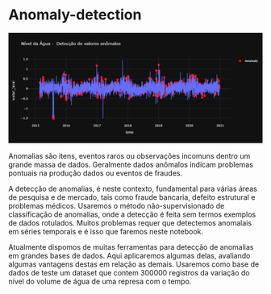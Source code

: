 # Anomaly-detection

![oi](https://github.com/RondinellyMorais/Anomaly-detection/blob/master/newplot.png)

Anomalias são itens, eventos raros ou observações incomuns dentro um grande massa de dados. Geralmente dados anômalos indicam problemas pontuais na produção dados ou eventos de fraudes. 

A detecção de anomalias, é neste contexto, fundamental para várias áreas de pesquisa e de mercado, tais como fraude bancaria, defeito estrutural e problemas médicos. Usaremos o método não-supervisionado de classificação de anomalias, onde a detecção é feita sem termos exemplos de dados rotulados. Muitos problemas requer que detectemos anomalais em séries temporais e é isso que faremos neste notebook.

Atualmente dispomos de muitas ferramentas para detecção de anomalias em grandes bases de dados. Aqui aplicaremos algumas delas, avaliando algumas vantagens destas em relação as demais. Usaremos como base de dados de teste um dataset que contem 300000 registros da variação do nível do volume de água de uma represa com o tempo.
